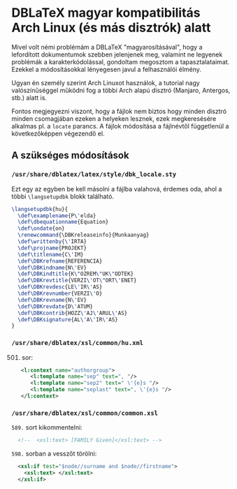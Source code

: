 # DBLaTeX magyar kompatibilitás Arch Linux (és más disztrók) alatt

Mivel volt némi problémám a DBLaTeX "magyarosításával", hogy a lefordított dokumentumok
szebben jelenjenek meg, valamint ne legyenek problémák a karakterkódolással, gondoltam
megosztom a tapasztalataimat. Ezekkel a módosításokkal lényegesen javul a felhasználói
élmény.

Ugyan én személy szerint Arch Linuxot használok, a tutorial nagy valószínűséggel működni
fog a többi Arch alapú disztró (Manjaro, Antergos, stb.) alatt is.

Fontos megjegyezni viszont, hogy a fájlok nem biztos hogy minden disztró minden
csomagjában ezeken a helyeken lesznek, ezek megkeresésére alkalmas pl. a `locate` parancs.
A fájlok módosítása a fájlnévtől függetlenül a következőképpen végezendő el.

## A szükséges módosítások

### `/usr/share/dblatex/latex/style/dbk_locale.sty`

Ezt egy az egyben be kell másolni a fájlba valahová, érdemes oda, ahol a többi
`\langsetupdbk` blokk található.

```latex
\langsetupdbk{hu}{
  \def\examplename{P\'elda}
  \def\dbequationname{Equation}
  \def\ondate{on}
  \renewcommand{\DBKreleaseinfo}{Munkaanyag}
  \def\writtenby{\'IRTA}
  \def\projname{PROJEKT}
  \def\titlename{C\'IM}
  \def\DBKrefname{REFERENCIA}
  \def\DBKindname{N\'EV}
  \def\DBKindtitle{K\"OZREM\"UK\"ODTEK}
  \def\DBKrevtitle{VERZI\'OT\"ORT\'ENET}
  \def\DBKrevdesc{LE\'IR\'AS}
  \def\DBKrevnumber{VERZI\'O}
  \def\DBKrevname{N\'EV}
  \def\DBKrevdate{D\'ATUM}
  \def\DBKcontrib{HOZZ\'AJ\'ARUL\'AS}
  \def\DBKsignature{AL\'A\'IR\'AS}
}
```

### `/usr/share/dblatex/xsl/common/hu.xml`

501. sor:
```xml
   <l:context name="authorgroup">
      <l:template name="sep" text=", "/>
      <l:template name="sep2" text=" \'{e}s "/>
      <l:template name="seplast" text=", \'{e}s "/>
   </l:context>
```

### `/usr/share/dblatex/xsl/common/common.xsl`

`589.` sort kikommentelni:
```xml
  <!--  <xsl:text> [FAMILY Given]</xsl:text> -->
```

`598.` sorban a vesszőt törölni:

```xml
  <xsl:if test="$node//surname and $node//firstname">
    <xsl:text> </xsl:text>
  </xsl:if>
```
